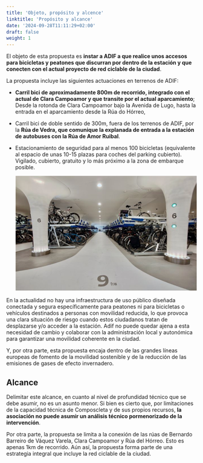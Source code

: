 ```yaml
---
title: 'Objeto, propósito y alcence'
linktitle: 'Propósito y alcance'
date: '2024-09-28T11:11:29+02:00'
draft: false
weight: 1
---
```


El objeto de esta propuesta es **instar a ADIF a que realice unos accesos para bicicletas y peatones que discurran por dentro de la estación y que conecten con el actual proyecto de red ciclable de la ciudad**.

La propuesta incluye las siguientes actuaciones en terrenos de ADIF:

- **Carril bici de aproximadamente 800m de recorrido, integrado con el actual de Clara Campoamor y que transite por el actual aparcamiento**; Desde la rotonda de Clara Campoamor bajo la Avenida de Lugo, hasta la entrada en el aparcamiento desde la Rúa do Hórreo,

- Carril bici de doble sentido de 300m, fuera de los terrenos de ADIF, por la **Rúa de Vedra, que comunique la explanada de entrada a la estación de autobuses con la Rúa de Amor Ruibal**.

- Estacionamiento de seguridad para al menos 100 bicicletas (equivalente al espacio de unas 10-15 plazas para coches del parking cubierto). Vigilado, cubierto, gratuito y lo más próximo a la zona de embarque posible.

    ![Estacionamiento interior para bicicletas](img/estacionamiento-interior-para-bicicletas.png)

En la actualidad no hay una infraestructura de uso público diseñada conectada y segura específicamente para peatones ni para bicicletas o vehículos destinados a personas con movilidad reducida, lo que provoca una clara situación de riesgo cuando estos ciudadanos tratan de desplazarse y/o acceder a la estación. Adif no puede quedar ajena a esta necesidad de cambio y colaborar con la administración local y autonómica para garantizar una movilidad coherente en la ciudad.

Y, por otra parte, esta propuesta encaja dentro de las grandes líneas europeas de fomento de la movilidad sostenible y de la reducción de las emisiones de gases de efecto invernadero.

## Alcance

Delimitar este alcance, en cuanto al nivel de profundidad técnico que se debe asumir, no es un asunto menor. Si bien es cierto que, por limitaciones de la capacidad técnica de Composcleta y de sus propios recursos, **la asociación no puede asumir un análisis técnico pormenorizado de la intervención**.

Por otra parte, la propuesta se limita a la conexión de las rúas de Bernardo Barreiro de Váquez Varela, Clara Campoamor y Rúa del Hórreo. Esto es apenas 1km de recorrido. Aún así, la propuesta forma parte de una estrategia integral que incluye la red ciclable de la ciudad.

